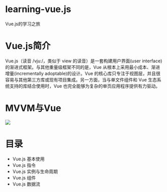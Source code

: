 # learning-vue.js
Vue.js的学习之旅
# Vue.js简介
Vue.js（读音 /vjuː/，类似于 view 的读音）是一套构建用户界面(user interface)的渐进式框架。与其他重量级框架不同的是，Vue 从根本上采用最小成本、渐进增量(incrementally adoptable)的设计。Vue 的核心库只专注于视图层，并且很容易与其他第三方库或现有项目集成。另一方面，当与单文件组件和 Vue 生态系统支持的库结合使用时，Vue 也完全能够为复杂的单页应用程序提供有力驱动。
# MVVM与Vue
![](https://v1.vuejs.org/images/mvvm.png)
# 目录
* Vue.js 基本使用
* Vue.js 指令
* Vue.js 实例与生命周期
* Vue.js 组件
* Vue.js 数据流